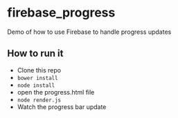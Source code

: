 firebase_progress
=================

Demo of how to use Firebase to handle progress updates


How to run it
-------------
- Clone this repo
- `bower install`
- `node install`
- open the progress.html file
- `node render.js`
- Watch the progress bar update
